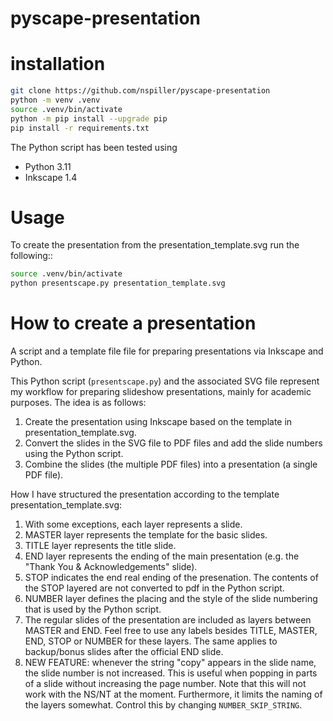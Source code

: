 # pyscape-presentation

# installation
```bash
git clone https://github.com/nspiller/pyscape-presentation
python -m venv .venv
source .venv/bin/activate 
python -m pip install --upgrade pip
pip install -r requirements.txt
```

The Python script has been tested using
- Python 3.11
- Inkscape 1.4

# Usage
To create the presentation from the presentation_template.svg run the following::
```bash
source .venv/bin/activate 
python presentscape.py presentation_template.svg
```

# How to create a presentation
A script and a template file file for preparing presentations via Inkscape and Python.

This Python script (``presentscape.py``) and the associated SVG file represent my workflow for preparing slideshow presentations, mainly for academic purposes. The idea is as follows:

1. Create the presentation using Inkscape based on the template in presentation_template.svg.
2. Convert the slides in the SVG file to PDF files and add the slide numbers using the Python script.
3. Combine the slides (the multiple PDF files) into a presentation (a single PDF file).

How I have structured the presentation according to the template presentation_template.svg:

1. With some exceptions, each layer represents a slide.
2. MASTER layer represents the template for the basic slides.
3. TITLE layer represents the title slide.
4. END layer represents the ending of the main presentation (e.g. the "Thank You & Acknowledgements" slide).
5. STOP indicates the end real ending of the presenation. The contents of the STOP layered are not converted to pdf in the Python script.
6. NUMBER layer defines the placing and the style of the slide numbering that is used by the Python script.
7. The regular slides of the presentation are included as layers between MASTER and END. Feel free to use any labels besides TITLE, MASTER, END, STOP or NUMBER for these layers. The same applies to backup/bonus slides after the official END slide.
8. NEW FEATURE: whenever the string "copy" appears in the slide name, the slide number is not increased.
This is useful when popping in parts of a slide without increasing the page number.
Note that this will not work with the NS/NT at the moment. Furthermore, it limits the naming of the layers somewhat.
Control this by changing `NUMBER_SKIP_STRING`.

